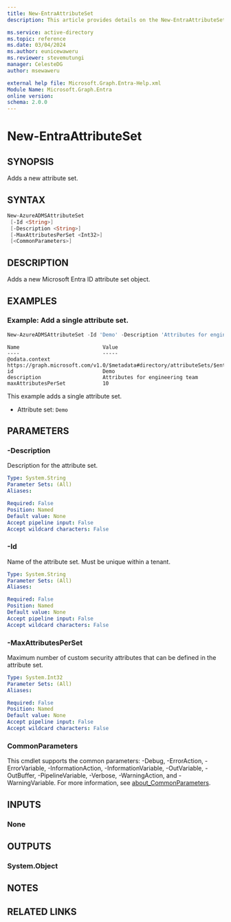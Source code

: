 ```yaml
---
title: New-EntraAttributeSet
description: This article provides details on the New-EntraAttributeSet command.

ms.service: active-directory
ms.topic: reference
ms.date: 03/04/2024
ms.author: eunicewaweru
ms.reviewer: stevemutungi
manager: CelesteDG
author: msewaweru

external help file: Microsoft.Graph.Entra-Help.xml
Module Name: Microsoft.Graph.Entra
online version:
schema: 2.0.0
---
```


# New-EntraAttributeSet

## SYNOPSIS

Adds a new attribute set.

## SYNTAX

```powershell
New-AzureADMSAttributeSet 
 [-Id <String>] 
 [-Description <String>] 
 [-MaxAttributesPerSet <Int32>]
 [<CommonParameters>]
```

## DESCRIPTION

Adds a new Microsoft Entra ID attribute set object.

## EXAMPLES

### Example: Add a single attribute set.
```powershell
New-AzureADMSAttributeSet -Id 'Demo' -Description 'Attributes for engineering team' -MaxAttributesPerSet 10
```
```output
Name                           Value
----                           -----
@odata.context                 https://graph.microsoft.com/v1.0/$metadata#directory/attributeSets/$entity
id                             Demo
description                    Attributes for engineering team
maxAttributesPerSet            10
```

This example adds a single attribute set.

- Attribute set: `Demo`

## PARAMETERS

### -Description
Description for the attribute set.

```yaml
Type: System.String
Parameter Sets: (All)
Aliases:

Required: False
Position: Named
Default value: None
Accept pipeline input: False
Accept wildcard characters: False
```

### -Id
Name of the attribute set. Must be unique within a tenant.

```yaml
Type: System.String
Parameter Sets: (All)
Aliases:

Required: False
Position: Named
Default value: None
Accept pipeline input: False
Accept wildcard characters: False
```

### -MaxAttributesPerSet
Maximum number of custom security attributes that can be defined in the attribute set.

```yaml
Type: System.Int32
Parameter Sets: (All)
Aliases:

Required: False
Position: Named
Default value: None
Accept pipeline input: False
Accept wildcard characters: False
```

### CommonParameters
This cmdlet supports the common parameters: -Debug, -ErrorAction, -ErrorVariable, -InformationAction, -InformationVariable, -OutVariable, -OutBuffer, -PipelineVariable, -Verbose, -WarningAction, and -WarningVariable. For more information, see [about_CommonParameters](https://go.microsoft.com/fwlink/?LinkID=113216).

## INPUTS

### None

## OUTPUTS

### System.Object
## NOTES

## RELATED LINKS
